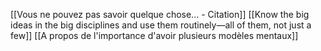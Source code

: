 [[Vous ne pouvez pas savoir quelque chose... - Citation]]
[[Know the big ideas in the big disciplines and use them routinely—all of them, not just a few]]
[[A propos de l'importance d'avoir plusieurs modèles mentaux]]



